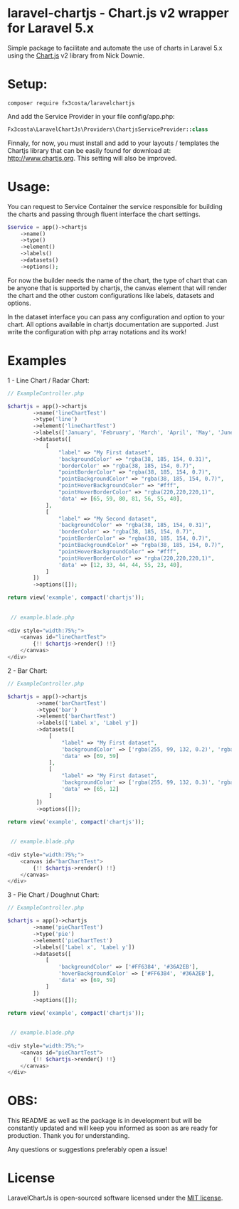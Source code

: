 
# laravel-chartjs - Chart.js v2 wrapper for Laravel 5.x

Simple package to facilitate and automate the use of charts in Laravel 5.x
using the [Chart.js](http://www.chartjs.org/) v2 library from Nick Downie.

# Setup:
```
composer require fx3costa/laravelchartjs
```

And add the Service Provider in your file config/app.php:
```php
Fx3costa\LaravelChartJs\Providers\ChartjsServiceProvider::class
```

Finnaly, for now, you must install and add to your layouts / templates the Chartjs library that can be easily
found for download at: http://www.chartjs.org. This setting will also be improved.

# Usage:

You can request to Service Container the service responsible for building the charts
and passing through fluent interface the chart settings. 

```php
$service = app()->chartjs
    ->name()
    ->type()
    ->element()
    ->labels()
    ->datasets()
    ->options();
```

For now the builder needs the name of the chart, the type of chart that can be anyone that is supported by chartjs, 
the canvas element that will render the chart and the other custom configurations like labels, datasets and options.

In the dataset interface you can pass any configuration and option to your chart. 
All options available in chartjs documentation are supported.
Just write the configuration with php array notations and its work!


# Examples

1 - Line Chart / Radar Chart:
```php
// ExampleController.php

$chartjs = app()->chartjs
        ->name('lineChartTest')
        ->type('line')
        ->element('lineChartTest')
        ->labels(['January', 'February', 'March', 'April', 'May', 'June', 'July'])
        ->datasets([
            [
                "label" => "My First dataset",
                'backgroundColor' => "rgba(38, 185, 154, 0.31)",
                'borderColor' => "rgba(38, 185, 154, 0.7)",
                "pointBorderColor" => "rgba(38, 185, 154, 0.7)",
                "pointBackgroundColor" => "rgba(38, 185, 154, 0.7)",
                "pointHoverBackgroundColor" => "#fff",
                "pointHoverBorderColor" => "rgba(220,220,220,1)",
                'data' => [65, 59, 80, 81, 56, 55, 40],
            ],
            [
                "label" => "My Second dataset",
                'backgroundColor' => "rgba(38, 185, 154, 0.31)",
                'borderColor' => "rgba(38, 185, 154, 0.7)",
                "pointBorderColor" => "rgba(38, 185, 154, 0.7)",
                "pointBackgroundColor" => "rgba(38, 185, 154, 0.7)",
                "pointHoverBackgroundColor" => "#fff",
                "pointHoverBorderColor" => "rgba(220,220,220,1)",
                'data' => [12, 33, 44, 44, 55, 23, 40],
            ]
        ])
        ->options([]);

return view('example', compact('chartjs'));
        
        
 // example.blade.php
 
<div style="width:75%;">
    <canvas id="lineChartTest">
        {!! $chartjs->render() !!}
    </canvas>
</div>
```


2 - Bar Chart:
```php
// ExampleController.php

$chartjs = app()->chartjs
         ->name('barChartTest')
         ->type('bar')
         ->element('barChartTest')
         ->labels(['Label x', 'Label y'])
         ->datasets([
             [
                 "label" => "My First dataset",
                 'backgroundColor' => ['rgba(255, 99, 132, 0.2)', 'rgba(54, 162, 235, 0.2)'],
                 'data' => [69, 59]
             ],
             [
                 "label" => "My First dataset",
                 'backgroundColor' => ['rgba(255, 99, 132, 0.3)', 'rgba(54, 162, 235, 0.3)'],
                 'data' => [65, 12]
             ]
         ])
         ->options([]);

return view('example', compact('chartjs'));
        
        
 // example.blade.php
 
<div style="width:75%;">
    <canvas id="barChartTest">
        {!! $chartjs->render() !!}
    </canvas>
</div>
```


3 - Pie Chart / Doughnut Chart:
```php
// ExampleController.php

$chartjs = app()->chartjs
        ->name('pieChartTest')
        ->type('pie')
        ->element('pieChartTest')
        ->labels(['Label x', 'Label y'])
        ->datasets([
            [
                'backgroundColor' => ['#FF6384', '#36A2EB'],
                'hoverBackgroundColor' => ['#FF6384', '#36A2EB'],
                'data' => [69, 59]
            ]
        ])
        ->options([]);

return view('example', compact('chartjs'));
        
        
 // example.blade.php
 
<div style="width:75%;">
    <canvas id="pieChartTest">
        {!! $chartjs->render() !!}
    </canvas>
</div>
```


# OBS:

This README as well as the package is in development but will be constantly updated and will keep you informed as soon as
are ready for production. Thank you for understanding.

Any questions or suggestions preferably open a issue!

# License
LaravelChartJs is open-sourced software licensed under the [MIT license](http://opensource.org/licenses/MIT).

